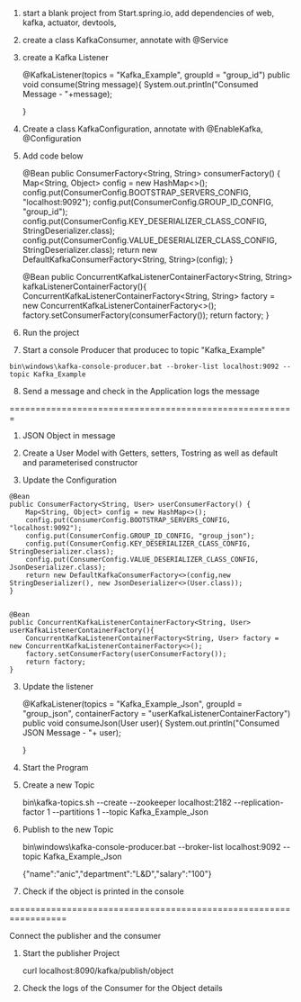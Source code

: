 1. start a blank project from Start.spring.io, add dependencies of web, kafka, actuator, devtools, 

2. create a class KafkaConsumer, annotate with @Service

3. create a Kafka Listener

	@KafkaListener(topics = "Kafka_Example", groupId = "group_id")
    public void consume(String message){
        System.out.println("Consumed Message - "+message);

    }

4. Create a class KafkaConfiguration, annotate with @EnableKafka, @Configuration

5. Add code below

	@Bean
    public ConsumerFactory<String, String> consumerFactory() {
        Map<String, Object> config = new HashMap<>();
        config.put(ConsumerConfig.BOOTSTRAP_SERVERS_CONFIG, "localhost:9092");
        config.put(ConsumerConfig.GROUP_ID_CONFIG, "group_id");
        config.put(ConsumerConfig.KEY_DESERIALIZER_CLASS_CONFIG, StringDeserializer.class);
        config.put(ConsumerConfig.VALUE_DESERIALIZER_CLASS_CONFIG, StringDeserializer.class);
        return new DefaultKafkaConsumerFactory<String, String>(config);
    }

    
    @Bean
    public ConcurrentKafkaListenerContainerFactory<String, String> kafkaListenerContainerFactory(){
        ConcurrentKafkaListenerContainerFactory<String, String> factory = new ConcurrentKafkaListenerContainerFactory<>();
        factory.setConsumerFactory(consumerFactory());
        return factory;
    }


  6. Run the project

  7. Start a console Producer that producec to topic "Kafka_Example"

  	bin\windows\kafka-console-producer.bat --broker-list localhost:9092 --topic Kafka_Example


  8. Send a message and check in the Application logs the message

  =======================================================

  1. JSON Object in message

  1. Create  a User Model with Getters, setters, Tostring as well as default and parameterised constructor

  2. Update the Configuration

  	@Bean
    public ConsumerFactory<String, User> userConsumerFactory() {
        Map<String, Object> config = new HashMap<>();
        config.put(ConsumerConfig.BOOTSTRAP_SERVERS_CONFIG, "localhost:9092");
        config.put(ConsumerConfig.GROUP_ID_CONFIG, "group_json");
        config.put(ConsumerConfig.KEY_DESERIALIZER_CLASS_CONFIG, StringDeserializer.class);
        config.put(ConsumerConfig.VALUE_DESERIALIZER_CLASS_CONFIG, JsonDeserializer.class);
        return new DefaultKafkaConsumerFactory<>(config,new StringDeserializer(), new JsonDeserializer<>(User.class));
    }


    @Bean
    public ConcurrentKafkaListenerContainerFactory<String, User> userKafkaListenerContainerFactory(){
        ConcurrentKafkaListenerContainerFactory<String, User> factory = new ConcurrentKafkaListenerContainerFactory<>();
        factory.setConsumerFactory(userConsumerFactory());
        return factory;
    }

  3. Update the listener
  
	  @KafkaListener(topics = "Kafka_Example_Json", groupId = "group_json", containerFactory = "userKafkaListenerContainerFactory")
	    public void consumeJson(User user){
	        System.out.println("Consumed JSON Message - "+ user);

	    }

4. Start the Program

5. Create a new Topic

	bin\kafka-topics.sh --create --zookeeper localhost:2182 --replication-factor 1 --partitions 1 --topic Kafka_Example_Json


6. Publish to the new Topic

	bin\windows\kafka-console-producer.bat --broker-list localhost:9092 --topic Kafka_Example_Json


	{"name":"anic","department":"L&D","salary":"100"}

7. Check if the object is printed in the console


=================================================================

Connect the publisher and the consumer

1. Start the publisher Project

	curl localhost:8090/kafka/publish/object

2. Check the logs of the Consumer for the Object details
